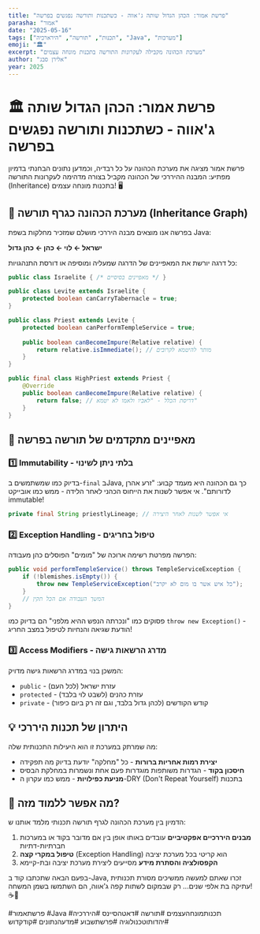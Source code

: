 ```yaml
---
title: "פרשת אמור: הכהן הגדול שותה ג'אווה - כשתכנות ותורשה נפגשים בפרשה"
parasha: "אמור"
date: "2025-05-16"
tags: ["תכנות", "תורשה", "הירארכיה", "Java", "מערכות"]
emoji: "🏛️"
excerpt: "מערכת הכהונה מקבילה לעקרונות התורשה בתכנות מונחה עצמים"
author: "אלירן סבג"
year: 2025
---
```


# 🏛️ פרשת אמור: הכהן הגדול שותה ג'אווה - כשתכנות ותורשה נפגשים בפרשה

פרשת אמור מציגה את מערכת הכהונה על כל רבדיה, וכמדען נתונים הבחנתי בדמיון מפתיע: המבנה ההיררכי של הכהונה מקביל בצורה מדהימה לעקרונות התורשה (Inheritance) בתכנות מונחה עצמים! 🖥️

## 🧬 מערכת הכהונה כגרף תורשה (Inheritance Graph)

בפרשה אנו מוצאים מבנה היררכי מושלם שמזכיר מחלקות בשפת Java:

**ישראל ← לוי ← כהן ← כהן גדול**

כל דרגה יורשת את המאפיינים של הדרגה שמעליה ומוסיפה או דורסת התנהגויות:

```java
public class Israelite { /* מאפיינים בסיסיים */ }

public class Levite extends Israelite { 
    protected boolean canCarryTabernacle = true;
}

public class Priest extends Levite {
    protected boolean canPerformTempleService = true;
    
    public boolean canBecomeImpure(Relative relative) {
        return relative.isImmediate(); // מותר להיטמא לקרובים
    }
}

public final class HighPriest extends Priest {
    @Override
    public boolean canBecomeImpure(Relative relative) {
        return false; // דריסת הכלל - "לאביו ולאמו לא יטמא"
    }
}
```

## 🔐 מאפיינים מתקדמים של תורשה בפרשה

### 1️⃣ **Immutability - בלתי ניתן לשינוי**
בדיוק כמו שמשתמשים ב-`final` בJava, כך גם הכהונה היא מעמד קבוע: "זרע אהרן לדורותם". אי אפשר לשנות את הייחוס הכהני לאחר הלידה - ממש כמו אובייקט immutable!

```java
private final String priestlyLineage; // אי אפשר לשנות לאחר היצירה
```

### 2️⃣ **Exception Handling - טיפול בחריגים**
הפרשה מפרטת רשימה ארוכה של "מומים" הפוסלים כהן מעבודה:

```java
public void performTempleService() throws TempleServiceException {
    if (!blemishes.isEmpty()) {
        throw new TempleServiceException("כל איש אשר בו מום לא יקרב");
    }
    // המשך העבודה אם הכל תקין
}
```

פסוקים כמו "ונכרתה הנפש ההיא מלפני" הם בדיוק כמו `throw new Exception()` - הודעת שגיאה והנחיות לטיפול במצב החריג!

### 3️⃣ **Access Modifiers - מדרג הרשאות גישה**
המשכן בנוי במדרג הרשאות גישה מדויק:
- `public` - עזרת ישראל (לכל העם)
- `protected` - עזרת כהנים (לשבט לוי בלבד) 
- `private` - קודש הקודשים (לכהן גדול בלבד, וגם זה רק ביום כיפור)

## 💡 היתרון של תכנות היררכי

מה שמרתק במערכת זו הוא היעילות התכנותית שלה:
- **יצירת רמות אחריות ברורות** - כל "מחלקה" יודעת בדיוק מה תפקידה
- **חיסכון בקוד** - הגדרות משותפות מוגדרות פעם אחת ונשמרות במחלקת הבסיס
- **מניעת כפילויות** - ממש כמו עקרון ה-DRY (Don't Repeat Yourself) בתכנות

## 🔄 מה אפשר ללמוד מזה?

הדמיון בין מערכת הכהונה לגרף תורשה תכנותי מלמד אותנו ש:

1. **מבנים היררכיים אפקטיביים** עובדים באותו אופן בין אם מדובר בקוד או במערכות חברתיות-דתיות
2. **טיפול במקרי קצה** (Exception Handling) הוא קריטי בכל מערכת יציבה
3. **הקפסולציה והסתרת מידע** מסייעים ליצירת מערכת יציבה ובת-קיימא

בפעם הבאה שתכתבו קוד ב-Java, זכרו שאתם למעשה ממשיכים מסורת תכנותית עתיקה בת אלפי שנים... רק שבמקום לשתות קפה ג'אווה, הם השתמשו בשמן המשחה! ☕📜

#פרשתאמור #Java #תכנותמונחהעצמים #תורשה #דאטהסיינס #היררכיה #יהדותוטכנולוגיה #פרשתשבוע #מדעהנתונים #קודקדוש
